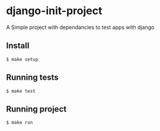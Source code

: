 django-init-project
===================

A Simple project with dependancies to test apps with django 

Install
-------

    $ make setup


Running tests
-------------

    $ make test


Running project
---------------

    $ make run
